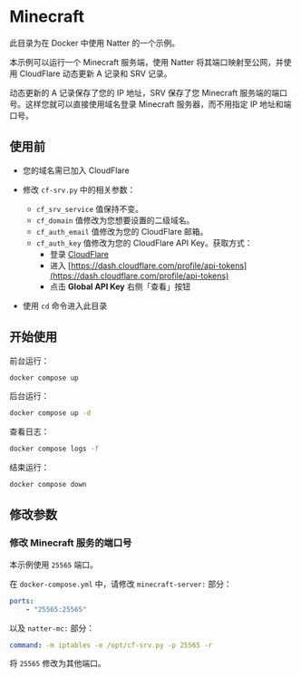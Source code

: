 # Minecraft

此目录为在 Docker 中使用 Natter 的一个示例。

本示例可以运行一个 Minecraft 服务端，使用 Natter 将其端口映射至公网，并使用 CloudFlare 动态更新 A 记录和 SRV 记录。

动态更新的 A 记录保存了您的 IP 地址，SRV 保存了您 Minecraft 服务端的端口号。这样您就可以直接使用域名登录 Minecraft 服务器，而不用指定 IP 地址和端口号。


## 使用前

- 您的域名需已加入 CloudFlare

- 修改 `cf-srv.py` 中的相关参数：
    - `cf_srv_service` 值保持不变。
    - `cf_domain` 值修改为您想要设置的二级域名。
    - `cf_auth_email` 值修改为您的 CloudFlare 邮箱。
    - `cf_auth_key` 值修改为您的 CloudFlare API Key。获取方式：
        - 登录 [CloudFlare](https://dash.cloudflare.com/)
        - 进入 [https://dash.cloudflare.com/profile/api-tokens](https://dash.cloudflare.com/profile/api-tokens)
        - 点击 **Global API Key** 右侧「查看」按钮

- 使用 `cd` 命令进入此目录


## 开始使用

前台运行：
```bash
docker compose up
```

后台运行：
```bash
docker compose up -d
```

查看日志：
```bash
docker compose logs -f
```

结束运行：
```bash
docker compose down
```


## 修改参数

### 修改 Minecraft 服务的端口号

本示例使用 `25565` 端口。

在 `docker-compose.yml` 中，请修改 `minecraft-server:` 部分：

```yaml
ports:
    - "25565:25565"
```

以及 `natter-mc:` 部分：

```yaml
command: -m iptables -e /opt/cf-srv.py -p 25565 -r
```

将 `25565` 修改为其他端口。
